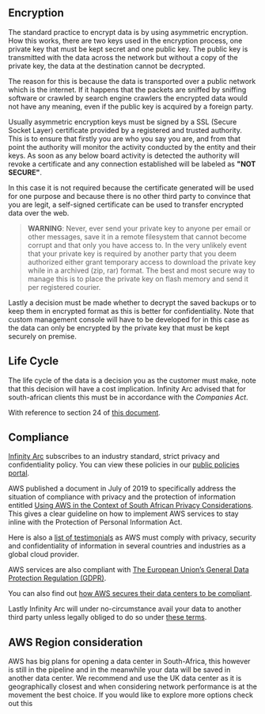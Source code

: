 ## Encryption

The standard practice to encrypt data is by using asymmetric encryption. How this works, there are two keys used in the encryption process, one private key that must be kept secret and one public key. The public key is transmitted with the data across the network but without a copy of the private key, the data at the destination cannot be decrypted. 

The reason for this is because the data is transported over a public network which is the internet. If it happens that the packets are sniffed by sniffing software or crawled by search engine crawlers the encrypted data would not have any meaning, even if the public key is acquired by a foreign party.

Usually asymmetric encryption keys must be signed by a SSL (Secure Socket Layer) certificate provided by a registered and trusted authority. This is to ensure that firstly you are who you say you are, and from that point the authority will monitor the activity conducted by the entity and their keys. As soon as any below board activity is detected the authority will revoke a certificate and any connection established will be labeled as **"NOT SECURE"**.

In this case it is not required because the certificate generated will be used for one purpose and because there is no other third party to convince that you are legit, a self-signed certificate can be used to transfer encrypted data over the web.

> **WARNING**: Never, ever send your private key to anyone per email or other messages, save it in a remote filesystem that cannot become corrupt and that only you have access to. In the very unlikely event that your private key is required by another party that you deem authorized either grant  temporary access to download the private key while in a archived (zip, rar) format. The best and most secure way to manage this is to place the private key on flash memory and send it per registered courier.

Lastly a decision must be made whether to decrypt the saved backups or to keep them in encrypted format as this is better for confidentiality. Note that custom management console will have to be developed for in this case as the data can only be encrypted by the private key that must be kept securely on premise. 

## Life Cycle

The life cycle of the data is a decision you as the customer must make, note that this decision will have a cost implication. Infinity Arc advised that for south-african clients this must be in accordance with the *Companies Act*.

With reference to section 24 of [this document](http://www.cipc.co.za/files/2413/9452/7679/CompaniesAct71_2008.pdf).

## Compliance

[Infinity Arc](www.infinityarc.net) subscribes to an industry standard, strict privacy and confidentiality policy. You can view these policies in our [public policies portal](http://policies.infintyarc.net).

AWS published a document in July of 2019 to specifically address the situation of compliance with privacy and the protection of information entitled [Using AWS in the Context of South African Privacy Considerations](https://em-proposal-assets.c1i44.now.sh/public/Using_AWS_in_the_Context_of_South_African_Privacy_Considerations.pdf). This gives a clear guideline on how to implement AWS services to stay inline with the Protection of Personal Information Act. 

Here is also a [list of testimonials](https://aws.amazon.com/compliance/testimonials/) as AWS must comply with privacy, security and confidentiality of information in several countries and industries as a global cloud provider.

AWS services are also compliant with [The European Union’s General Data Protection Regulation (GDPR)](https://aws.amazon.com/compliance/gdpr-center/?sc_ichannel=ha&sc_icampaign=acq_awsblogsb&sc_icontent=security-resources).

You can also find out [how AWS secures their data centers to be compliant](https://aws.amazon.com/compliance/data-center/data-centers/).

Lastly Infinity Arc will under no-circumstance avail your data to another third party unless legally obliged to do so under [these terms](https://aws.amazon.com/compliance/amazon-information-requests/).

## AWS Region consideration

AWS has big plans for opening a data center in South-Africa, this however is still in the pipeline and in the meanwhile your data will be saved in another data center. We recommend and use the UK data center as it is geographically closest and when considering network performance is at the movement the best choice. If you would like to explore more options check out this 